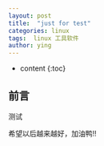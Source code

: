 ```yaml
---
layout: post
title:  "just for test"
categories: linux
tags:  linux 工具软件  
author: ying 
---
```


* content
{:toc}


## 前言

测试

希望以后越来越好，加油鸭!!


